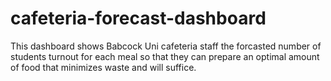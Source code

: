 # cafeteria-forecast-dashboard
This dashboard shows Babcock Uni cafeteria staff the forcasted number of students turnout for each meal so that they can prepare an optimal amount of food that minimizes waste and will suffice.

